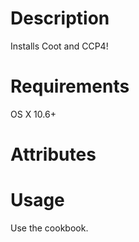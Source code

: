 Description
===========
Installs Coot and CCP4!

Requirements
============
OS X 10.6+

Attributes
==========

Usage
=====
Use the cookbook.
